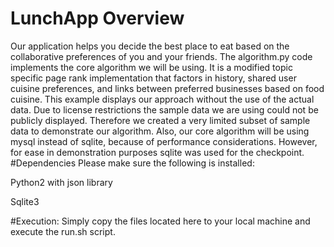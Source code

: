 # LunchApp Overview
Our application helps you decide the best place to eat based on the collaborative preferences of you and your friends. The algorithm.py code implements the core algorithm we will be using. It is a modified topic specific page rank implementation that factors in history, shared user cuisine preferences, and links between preferred businesses based on food cuisine. This example displays our approach without the use of the actual data. Due to license restrictions the sample data we are using could not be publicly displayed. Therefore we created a very limited subset of sample data to demonstrate our algorithm. Also, our core algorithm will be using mysql instead of sqlite, because of performance considerations. However, for ease in demonstration purposes sqlite was used for the checkpoint.
#Dependencies
Please make sure the following is installed:

Python2 with json library

Sqlite3

#Execution:
Simply copy the files located here to your local machine and execute the run.sh script.
